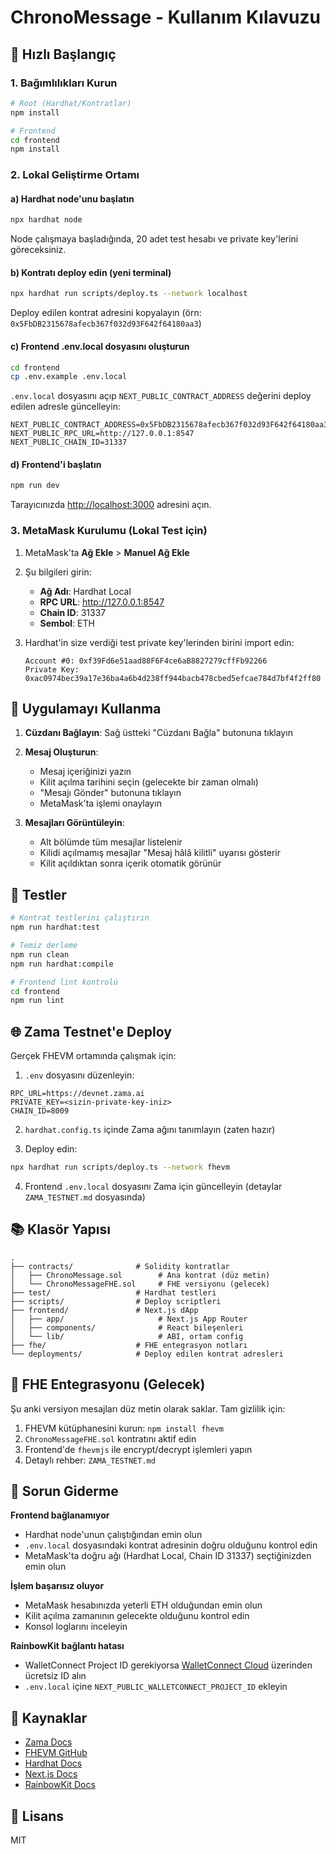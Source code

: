 # ChronoMessage - Kullanım Kılavuzu

## 🚀 Hızlı Başlangıç

### 1. Bağımlılıkları Kurun
```bash
# Root (Hardhat/Kontratlar)
npm install

# Frontend
cd frontend
npm install
```

### 2. Lokal Geliştirme Ortamı

#### a) Hardhat node'unu başlatın
```bash
npx hardhat node
```
Node çalışmaya başladığında, 20 adet test hesabı ve private key'lerini göreceksiniz.

#### b) Kontratı deploy edin (yeni terminal)
```bash
npx hardhat run scripts/deploy.ts --network localhost
```

Deploy edilen kontrat adresini kopyalayın (örn: `0x5FbDB2315678afecb367f032d93F642f64180aa3`)

#### c) Frontend .env.local dosyasını oluşturun
```bash
cd frontend
cp .env.example .env.local
```

`.env.local` dosyasını açıp `NEXT_PUBLIC_CONTRACT_ADDRESS` değerini deploy edilen adresle güncelleyin:
```env
NEXT_PUBLIC_CONTRACT_ADDRESS=0x5FbDB2315678afecb367f032d93F642f64180aa3
NEXT_PUBLIC_RPC_URL=http://127.0.0.1:8547
NEXT_PUBLIC_CHAIN_ID=31337
```

#### d) Frontend'i başlatın
```bash
npm run dev
```

Tarayıcınızda [http://localhost:3000](http://localhost:3000) adresini açın.

### 3. MetaMask Kurulumu (Lokal Test için)

1. MetaMask'ta **Ağ Ekle** > **Manuel Ağ Ekle**
2. Şu bilgileri girin:
   - **Ağ Adı**: Hardhat Local
   - **RPC URL**: http://127.0.0.1:8547
   - **Chain ID**: 31337
   - **Sembol**: ETH

3. Hardhat'in size verdiği test private key'lerinden birini import edin:
   ```
   Account #0: 0xf39Fd6e51aad88F6F4ce6aB8827279cffFb92266
   Private Key: 0xac0974bec39a17e36ba4a6b4d238ff944bacb478cbed5efcae784d7bf4f2ff80
   ```

## 📱 Uygulamayı Kullanma

1. **Cüzdanı Bağlayın**: Sağ üstteki "Cüzdanı Bağla" butonuna tıklayın
2. **Mesaj Oluşturun**:
   - Mesaj içeriğinizi yazın
   - Kilit açılma tarihini seçin (gelecekte bir zaman olmalı)
   - "Mesajı Gönder" butonuna tıklayın
   - MetaMask'ta işlemi onaylayın

3. **Mesajları Görüntüleyin**:
   - Alt bölümde tüm mesajlar listelenir
   - Kilidi açılmamış mesajlar "Mesaj hâlâ kilitli" uyarısı gösterir
   - Kilit açıldıktan sonra içerik otomatik görünür

## 🧪 Testler

```bash
# Kontrat testlerini çalıştırın
npm run hardhat:test

# Temiz derleme
npm run clean
npm run hardhat:compile

# Frontend lint kontrolü
cd frontend
npm run lint
```

## 🌐 Zama Testnet'e Deploy

Gerçek FHEVM ortamında çalışmak için:

1. `.env` dosyasını düzenleyin:
```env
RPC_URL=https://devnet.zama.ai
PRIVATE_KEY=<sizin-private-key-iniz>
CHAIN_ID=8009
```

2. `hardhat.config.ts` içinde Zama ağını tanımlayın (zaten hazır)

3. Deploy edin:
```bash
npx hardhat run scripts/deploy.ts --network fhevm
```

4. Frontend `.env.local` dosyasını Zama için güncelleyin (detaylar `ZAMA_TESTNET.md` dosyasında)

## 📚 Klasör Yapısı

```
.
├── contracts/              # Solidity kontratlar
│   ├── ChronoMessage.sol        # Ana kontrat (düz metin)
│   └── ChronoMessageFHE.sol     # FHE versiyonu (gelecek)
├── test/                   # Hardhat testleri
├── scripts/                # Deploy scriptleri
├── frontend/               # Next.js dApp
│   ├── app/                     # Next.js App Router
│   ├── components/              # React bileşenleri
│   └── lib/                     # ABI, ortam config
├── fhe/                    # FHE entegrasyon notları
└── deployments/            # Deploy edilen kontrat adresleri
```

## 🔐 FHE Entegrasyonu (Gelecek)

Şu anki versiyon mesajları düz metin olarak saklar. Tam gizlilik için:

1. FHEVM kütüphanesini kurun: `npm install fhevm`
2. `ChronoMessageFHE.sol` kontratını aktif edin
3. Frontend'de `fhevmjs` ile encrypt/decrypt işlemleri yapın
4. Detaylı rehber: `ZAMA_TESTNET.md`

## 🐛 Sorun Giderme

**Frontend bağlanamıyor**
- Hardhat node'unun çalıştığından emin olun
- `.env.local` dosyasındaki kontrat adresinin doğru olduğunu kontrol edin
- MetaMask'ta doğru ağı (Hardhat Local, Chain ID 31337) seçtiğinizden emin olun

**İşlem başarısız oluyor**
- MetaMask hesabınızda yeterli ETH olduğundan emin olun
- Kilit açılma zamanının gelecekte olduğunu kontrol edin
- Konsol loglarını inceleyin

**RainbowKit bağlantı hatası**
- WalletConnect Project ID gerekiyorsa [WalletConnect Cloud](https://cloud.walletconnect.com/) üzerinden ücretsiz ID alın
- `.env.local` içine `NEXT_PUBLIC_WALLETCONNECT_PROJECT_ID` ekleyin

## 📖 Kaynaklar

- [Zama Docs](https://docs.zama.ai/)
- [FHEVM GitHub](https://github.com/zama-ai/fhevm)
- [Hardhat Docs](https://hardhat.org/docs)
- [Next.js Docs](https://nextjs.org/docs)
- [RainbowKit Docs](https://www.rainbowkit.com/docs/introduction)

## 📄 Lisans

MIT
